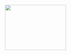[<img src=https://file.garden/aPthuU9PkXWKuLKJ/GwuRCfTaIAEgn93.png width="200" height="150">](https://x.com/skiptutorial992/status/1948810806067691880/photo/1)
